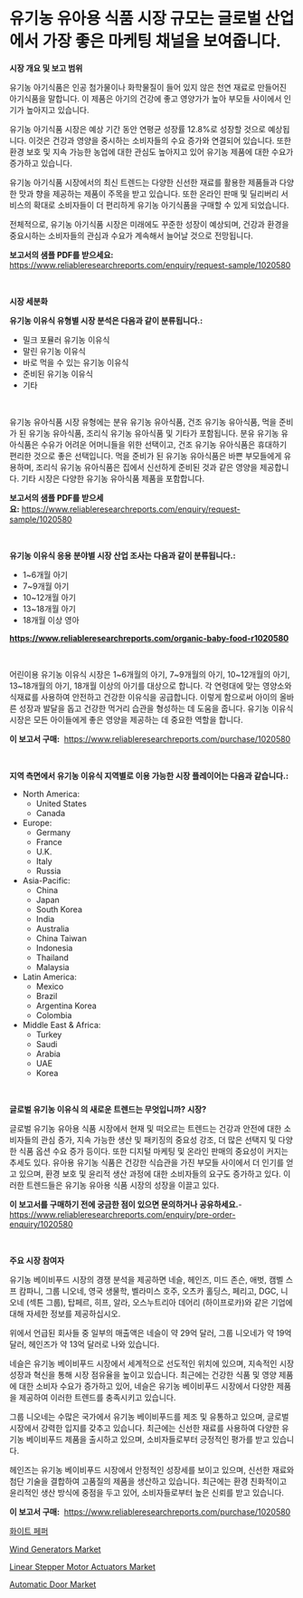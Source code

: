 <p><h1>유기농 유아용 식품 시장 규모는 글로벌 산업에서 가장 좋은 마케팅 채널을 보여줍니다.</h1></p><p><strong>시장 개요 및 보고 범위</strong></p>
<p><p>유기농 아기식품은 인공 첨가물이나 화학물질이 들어 있지 않은 천연 재료로 만들어진 아기식품을 말합니다. 이 제품은 아기의 건강에 좋고 영양가가 높아 부모들 사이에서 인기가 높아지고 있습니다.</p><p>유기농 아기식품 시장은 예상 기간 동안 연평균 성장률 12.8%로 성장할 것으로 예상됩니다. 이것은 건강과 영양을 중시하는 소비자들의 수요 증가와 연결되어 있습니다. 또한 환경 보호 및 지속 가능한 농업에 대한 관심도 높아지고 있어 유기농 제품에 대한 수요가 증가하고 있습니다.</p><p>유기농 아기식품 시장에서의 최신 트렌드는 다양한 신선한 재료를 활용한 제품들과 다양한 맛과 향을 제공하는 제품이 주목을 받고 있습니다. 또한 온라인 판매 및 딜리버리 서비스의 확대로 소비자들이 더 편리하게 유기농 아기식품을 구매할 수 있게 되었습니다.</p><p>전체적으로, 유기농 아기식품 시장은 미래에도 꾸준한 성장이 예상되며, 건강과 환경을 중요시하는 소비자들의 관심과 수요가 계속해서 늘어날 것으로 전망됩니다.</p></p>
<p><strong>보고서의 샘플 PDF를 받으세요:</strong> <a href="https://www.reliableresearchreports.com/enquiry/request-sample/1020580">https://www.reliableresearchreports.com/enquiry/request-sample/1020580</a></p>
<p>&nbsp;</p>
<p><strong>시장 세분화</strong></p>
<p><strong>유기농 이유식 유형별 시장 분석은 다음과 같이 분류됩니다.:</strong></p>
<p><ul><li>밀크 포뮬러 유기농 이유식</li><li>말린 유기농 이유식</li><li>바로 먹을 수 있는 유기농 이유식</li><li>준비된 유기농 이유식</li><li>기타</li></ul></p>
<p>&nbsp;</p>
<p><p>유기농 유아식품 시장 유형에는 분유 유기농 유아식품, 건조 유기농 유아식품, 먹을 준비가 된 유기농 유아식품, 조리식 유기농 유아식품 및 기타가 포함됩니다. 분유 유기농 유아식품은 수유가 어려운 어머니들을 위한 선택이고, 건조 유기농 유아식품은 휴대하기 편리한 것으로 좋은 선택입니다. 먹을 준비가 된 유기농 유아식품은 바쁜 부모들에게 유용하며, 조리식 유기농 유아식품은 집에서 신선하게 준비된 것과 같은 영양을 제공합니다. 기타 시장은 다양한 유기농 유아식품 제품을 포함합니다.</p></p>
<p><strong>보고서의 샘플 PDF를 받으세요:</strong>&nbsp;<a href="https://www.reliableresearchreports.com/enquiry/request-sample/1020580">https://www.reliableresearchreports.com/enquiry/request-sample/1020580</a></p>
<p>&nbsp;</p>
<p><strong> 유기농 이유식 응용 분야별 시장 산업 조사는 다음과 같이 분류됩니다.:</strong></p>
<p><ul><li>1~6개월 아기</li><li>7~9개월 아기</li><li>10~12개월 아기</li><li>13~18개월 아기</li><li>18개월 이상 영아</li></ul></p>
<p><strong><a href="https://www.reliableresearchreports.com/organic-baby-food-r1020580">https://www.reliableresearchreports.com/organic-baby-food-r1020580</a></strong></p>
<p>&nbsp;</p>
<p><p>어린이용 유기농 이유식 시장은 1~6개월의 아기, 7~9개월의 아기, 10~12개월의 아기, 13~18개월의 아기, 18개월 이상의 아기를 대상으로 합니다. 각 연령대에 맞는 영양소와 식재료를 사용하여 안전하고 건강한 이유식을 공급합니다. 이렇게 함으로써 아이의 올바른 성장과 발달을 돕고 건강한 먹거리 습관을 형성하는 데 도움을 줍니다. 유기농 이유식 시장은 모든 아이들에게 좋은 영양을 제공하는 데 중요한 역할을 합니다.</p></p>
<p><strong>이 보고서 구매:</strong>&nbsp; <a href="https://www.reliableresearchreports.com/purchase/1020580">https://www.reliableresearchreports.com/purchase/1020580</a></p>
<p>&nbsp;</p>
<p><strong>지역 측면에서 유기농 이유식 지역별로 이용 가능한 시장 플레이어는 다음과 같습니다.:</strong></p>
<p><ul>
    <li>
        North America:
        <ul>
            <li>United States</li>
            <li>Canada</li>
        </ul>
    </li>
    <li>
        Europe:
        <ul>
            <li>Germany</li>
            <li>France</li>
            <li>U.K.</li>
            <li>Italy</li>
            <li>Russia</li>
        </ul>
    </li>
    <li>
        Asia-Pacific:
        <ul>
            <li>China</li>
            <li>Japan</li>
            <li>South Korea</li>
            <li>India</li>
            <li>Australia</li>
            <li>China Taiwan</li>
            <li>Indonesia</li>
            <li>Thailand</li>
            <li>Malaysia</li>
        </ul>
    </li>
    <li>
        Latin America:
        <ul>
            <li>Mexico</li>
            <li>Brazil</li>
            <li>Argentina Korea</li>
            <li>Colombia</li>
        </ul>
    </li>
    <li>
        Middle East & Africa:
        <ul>
            <li>Turkey</li>
            <li>Saudi</li>
            <li>Arabia</li>
            <li>UAE</li>
            <li>Korea</li>
        </ul>
    </li>
    </ul></p>
<p>&nbsp;</p>
<p><strong>글로벌 유기농 이유식 의 새로운 트렌드는 무엇입니까? 시장?</strong></p>
<p><p>글로벌 유기농 유아용 식품 시장에서 현재 및 떠오르는 트렌드는 건강과 안전에 대한 소비자들의 관심 증가, 지속 가능한 생산 및 패키징의 중요성 강조, 더 많은 선택지 및 다양한 식품 옵션 수요 증가 등이다. 또한 디지털 마케팅 및 온라인 판매의 중요성이 커지는 추세도 있다. 유아용 유기농 식품은 건강한 식습관을 가진 부모들 사이에서 더 인기를 얻고 있으며, 환경 보호 및 윤리적 생산 과정에 대한 소비자들의 요구도 증가하고 있다. 이러한 트렌드들은 유기농 유아용 식품 시장의 성장을 이끌고 있다.</p></p>
<p><strong>이 보고서를 구매하기 전에 궁금한 점이 있으면 문의하거나 공유하세요.</strong>- <a href="https://www.reliableresearchreports.com/enquiry/pre-order-enquiry/1020580">https://www.reliableresearchreports.com/enquiry/pre-order-enquiry/1020580</a></p>
<p>&nbsp;</p>
<p><strong>주요 시장 참여자</strong></p>
<p><p>유기농 베이비푸드 시장의 경쟁 분석을 제공하면 네슬, 헤인즈, 미드 존슨, 애벗, 캠벨 스프 캄파니, 그룹 니오네, 영국 생물학, 벨라미스 호주, 오츠카 홀딩스, 페리고, DGC, 니오네 (섹튼 그룹), 탑페르, 히프, 알라, 오스누트리아 데어리 (하이프로카)와 같은 기업에 대해 자세한 정보를 제공하십시오.</p><p>위에서 언급된 회사들 중 일부의 매출액은 네슬이 약 29억 달러, 그룹 니오네가 약 19억 달러, 헤인즈가 약 13억 달러로 나와 있습니다.</p><p>네슬은 유기농 베이비푸드 시장에서 세계적으로 선도적인 위치에 있으며, 지속적인 시장 성장과 혁신을 통해 시장 점유율을 높이고 있습니다. 최근에는 건강한 식품 및 영양 제품에 대한 소비자 수요가 증가하고 있어, 네슬은 유기농 베이비푸드 시장에서 다양한 제품을 제공하여 이러한 트렌드를 충족시키고 있습니다.</p><p>그룹 니오네는 수많은 국가에서 유기농 베이비푸드를 제조 및 유통하고 있으며, 글로벌 시장에서 강력한 입지를 갖추고 있습니다. 최근에는 신선한 재료를 사용하여 다양한 유기농 베이비푸드 제품을 출시하고 있으며, 소비자들로부터 긍정적인 평가를 받고 있습니다.</p><p>헤인즈는 유기농 베이비푸드 시장에서 안정적인 성장세를 보이고 있으며, 신선한 재료와 첨단 기술을 결합하여 고품질의 제품을 생산하고 있습니다. 최근에는 환경 친화적이고 윤리적인 생산 방식에 중점을 두고 있어, 소비자들로부터 높은 신뢰를 받고 있습니다.</p></p>
<p><strong>이 보고서 구매:</strong>&nbsp;&nbsp;<a href="https://www.reliableresearchreports.com/purchase/1020580">https://www.reliableresearchreports.com/purchase/1020580</a></p>
<p><p><a href="https://medium.com/@kelsiorphy/%ED%99%94%EC%9D%B4%ED%8A%B8-%ED%8E%98%ED%8D%BC-%EC%8B%9C%EC%9E%A5%EC%9D%80-%EC%8B%9C%EC%9E%A5-%EC%A0%90%EC%9C%A0%EC%9C%A8-%EA%B7%9C%EB%AA%A8-%EB%B0%8F-2031%EB%85%84%EA%B9%8C%EC%A7%80%EC%9D%98-%EC%98%88%EC%83%81-%EC%98%88%EC%B8%A1%EC%97%90-%EC%B4%88%EC%A0%90%EC%9D%84-%EB%A7%9E%EC%B6%94%EA%B3%A0-%EC%9E%88%EC%8A%B5%EB%8B%88%EB%8B%A4-13b8fc7f0e96">화이트 페퍼</a></p><p><a href="https://github.com/kosella/Market-Research-Report-List-3/blob/main/wind-generators-market.md">Wind Generators Market</a></p><p><a href="https://github.com/kufem1/Market-Research-Report-List-2/blob/main/linear-stepper-motor-actuators-market.md">Linear Stepper Motor Actuators Market</a></p><p><a href="https://medium.com/@lavernacole31/automatic-door-market-analysis-its-cagr-market-segmentation-and-global-industry-overview-a52539c95d2f">Automatic Door Market</a></p></p>